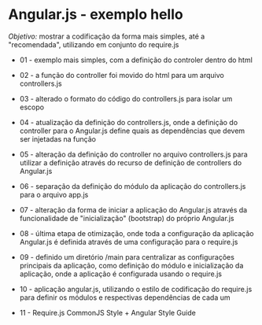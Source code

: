 # Angular.js - exemplo hello 

*Objetivo:* mostrar a codificação da forma mais simples, até a "recomendada", utilizando em conjunto do require.js


* 01 - exemplo mais simples, com a definição do controler dentro do html

* 02 - a função do controller foi movido do html para um arquivo controllers.js

* 03 - alterado o formato do código do controllers.js para isolar um escopo

* 04 - atualização da definição do controllers.js, onde a definição do controller para o Angular.js define quais as dependências que devem ser injetadas na função

* 05 - alteração da definição do controller no arquivo controllers.js para utilizar a definição através do recurso de definição de controllers do Angular.js

* 06 - separação da definição do módulo da aplicação do controllers.js para o arquivo app.js

* 07 - alteração da forma de iniciar a aplicação do Angular.js através da funcionalidade de "inicialização" (bootstrap) do próprio Angular.js

* 08 - última etapa de otimização, onde toda a configuração da aplicação Angular.js é definida através de uma configuração para o require.js

* 09 - definido um diretório /main para centralizar as configurações principais da aplicação, como definição do módulo e inicialização da aplicação, onde a aplicação é configurada usando o require.js

* 10 - aplicação angular.js, utilizando o estilo de codificação do require.js para definir os módulos e respectivas dependências de cada um

* 11 - Require.js CommonJS Style + Angular Style Guide
